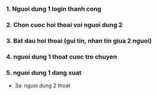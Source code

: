 ### 1. Nguoi dung 1 login thanh cong 
### 2. Chon cuoc hoi thoai voi nguoi dung 2
### 3. Bat dau hoi thoai (gui tin, nhan tin giua 2 nguoi)
### 4. nguoi dung 1 thoat cuoc tro chuyen
### 5. nguoi dung 1 dang xuat

- 3a: nguoi dung 2 thoat
